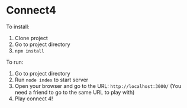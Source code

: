 # Connect4

To install:
1) Clone project
2) Go to project directory
3) `npm install`

To run:
1) Go to project directory
2) Run `node index` to start server
3) Open your browser and go to the URL: `http://localhost:3000/` (You need a friend to go to the same URL to play with)
4) Play connect 4!
